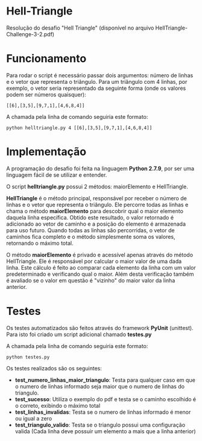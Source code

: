 # Hell-Triangle
Resolução do desafio "Hell Triangle" (disponível no arquivo HellTriangle-Challenge-3-2.pdf)

# Funcionamento
Para rodar o script é necessário passar dois argumentos: número de linhas e o vetor que representa o triângulo.
Para um triângulo com 4 linhas, por exemplo, o vetor seria representado da seguinte forma (onde os valores podem ser números quaisquer):

 ```[[6],[3,5],[9,7,1],[4,6,8,4]] ```
 
 A chamada pela linha de comando seguiria este formato:
 
 ```python helltriangle.py 4 [[6],[3,5],[9,7,1],[4,6,8,4]]```
 
 # Implementação
 A programação do desafio foi feita na linguagem **Python 2.7.9**, por ser uma linguagem fácil de se utilizar e entender.
 
 O script **helltriangle.py** possui 2 métodos: maiorElemento e HellTriangle.
 
 **HellTriangle** é o método principal, responsável por receber o número de linhas e o vetor que representa o triângulo. Ele percorre todas as linhas e chama o método **maiorElemento** para descobrir qual o maior elemento daquela linha específica. Obtido este resultado, o valor retornado é adicionado ao vetor de caminho e a posição do elemento é armazenada para uso futuro. Quando todas as linhas são percorridas, o vetor de caminhos fica completo e o método simplesmente soma os valores, retornando o máximo total.
 
 O método **maiorElemento** é privado e acessível apenas através do método HellTriangle. Ele é responsável por calcular o maior valor de uma dada linha. Este cálculo é feito ao comparar cada elemento da linha com um valor predeterminado e verificando qual o maior. Além desta verificação também é avaliado se o valor em questão é "vizinho" do maior valor da linha anterior.
 
 # Testes
 Os testes automatizados são feitos através do framework **PyUnit** (unittest). Para isto foi criado um script adicional chamado **testes.py**
 
  A chamada pela linha de comando seguiria este formato:
  
```python testes.py```

Os testes realizados são os seguintes:
- **test_numero_linhas_maior_triangulo**: Testa para qualquer caso em que o numero de linhas informado seja maior que o numero de linhas do triangulo.
- **test_sucesso**: Utiliza o exemplo do pdf e testa se o caminho escolhido é o correto, exibindo o máximo total
- **test_linhas_invalidas**: Testa se o numero de linhas informado é menor ou igual a zero
- **test_triangulo_valido**: Testa se o triangulo possui uma configuração valida (Cada linha deve possuir um elemento a mais que a linha anterior)
